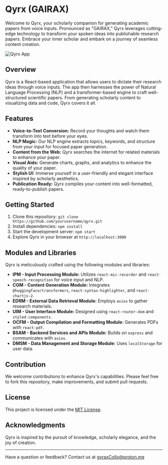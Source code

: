 # Qyrx (GAIRAX)

Welcome to Qyrx, your scholarly companion for generating academic papers from voice inputs. Pronounced as "GAIRAX," Qyrx leverages cutting-edge technology to transform your spoken ideas into publishable research papers. Embrace your inner scholar and embark on a journey of seamless content creation.

![Qyrx App](app-screenshot.png)

## Overview

Qyrx is a React-based application that allows users to dictate their research ideas through voice inputs. The app then harnesses the power of Natural Language Processing (NLP) and a transformer-based engine to craft well-structured scientific papers. From generating scholarly content to visualizing data and code, Qyrx covers it all.

## Features

- **Voice-to-Text Conversion:** Record your thoughts and watch them transform into text before your eyes.
- **NLP Magic:** Our NLP engine extracts topics, keywords, and structure from your input for focused paper generation.
- **Content from the Web:** Qyrx searches the internet for related materials to enhance your paper.
- **Visual Aids:** Generate charts, graphs, and analytics to enhance the quality of your paper.
- **Stylish UI:** Immerse yourself in a user-friendly and elegant interface inspired by scholarly aesthetics.
- **Publication Ready:** Qyrx compiles your content into well-formatted, ready-to-publish papers.

## Getting Started

1. Clone this repository: `git clone https://github.com/yourusername/qyrx.git`
2. Install dependencies: `npm install`
3. Start the development server: `npm start`
4. Explore Qyrx in your browser at `http://localhost:3000`

## Modules and Libraries

Qyrx is meticulously crafted using the following modules and libraries:

- **IPM - Input Processing Module:** Utilizes `react-mic-recorder` and `react-speech-recognition` for voice input and NLP.
- **CGM - Content Generation Module:** Integrates `@huggingface/transformers`, `react-syntax-highlighter`, and `react-chartjs-2`.
- **EDRM - External Data Retrieval Module:** Employs `axios` to gather research materials.
- **UIM - User Interface Module:** Designed using `react-router-dom` and `styled-components`.
- **OCFM - Output Compilation and Formatting Module:** Generates PDFs with `react-pdf`.
- **BSAM - Backend Services and APIs Module:** Builds on `express` and communicates with `axios`.
- **DMSM - Data Management and Storage Module:** Uses `localStorage` for user data.

## Contribution

We welcome contributions to enhance Qyrx's capabilities. Please feel free to fork this repository, make improvements, and submit pull requests.

## License

This project is licensed under the [MIT License](LICENSE).

## Acknowledgments

Qyrx is inspired by the pursuit of knowledge, scholarly elegance, and the joy of creation.

---

Have a question or feedback? Contact us at gyraxCollo@proton.me
